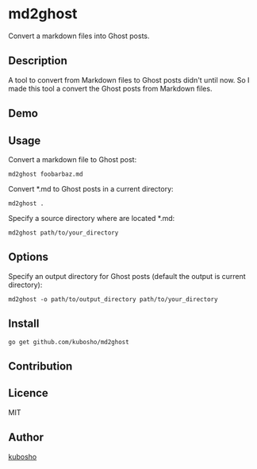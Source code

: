 md2ghost
========

Convert a markdown files into Ghost posts.

## Description

A tool to convert from Markdown files to Ghost posts didn't until now. So I made this tool a convert the Ghost posts from Markdown files.

## Demo

## Usage

Convert a markdown file to Ghost post:

```
md2ghost foobarbaz.md
```

Convert *.md to Ghost posts in a current directory:

```
md2ghost .
```

Specify a source directory where are located *.md:

```
md2ghost path/to/your_directory
```

## Options

Specify an output directory for Ghost posts (default the output is current directory):

```
md2ghost -o path/to/output_directory path/to/your_directory
```

## Install

```
go get github.com/kubosho/md2ghost
```

## Contribution

## Licence

MIT

## Author

[kubosho](https://github.com/kubosho)
